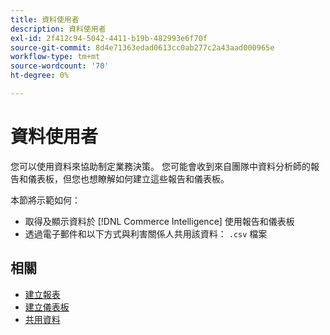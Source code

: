 ```yaml
---
title: 資料使用者
description: 資料使用者
exl-id: 2f412c94-5042-4411-b19b-482993e6f70f
source-git-commit: 8d4e71363edad0613cc0ab277c2a43aad000965e
workflow-type: tm+mt
source-wordcount: '70'
ht-degree: 0%

---
```


# 資料使用者

您可以使用資料來協助制定業務決策。 您可能會收到來自團隊中資料分析師的報告和儀表板，但您也想瞭解如何建立這些報告和儀表板。

本節將示範如何：
* 取得及顯示資料於 [!DNL Commerce Intelligence] 使用報告和儀表板
* 透過電子郵件和以下方式與利害關係人共用該資料： `.csv` 檔案

## 相關

* [建立報表](../mbi/data-user/reports/rpt-fundamentals.md)
* [建立儀表板](../mbi/data-user/dashboards/ess-dashboards.md)
* [共用資料](../mbi/data-user/export-data/share-data.md)
